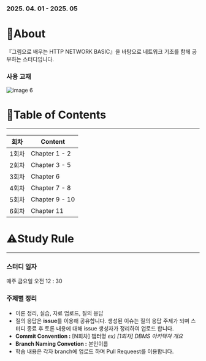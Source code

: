 ### 2025. 04. 01 - 2025. 05

# 🍎About

『그림으로 배우는 HTTP NETWORK BASIC』을 바탕으로 네트워크 기초를 함께 공부하는 스터디입니다.

### 사용 교재

![image](https://github.com/user-attachments/assets/4e148e9f-89b4-49e9-a82d-ff0c76a8cd56)
6

# 🏁Table of Contents

---

| 회차 | Content |
| --- | --- |
| 1회차 | Chapter 1 - 2 |
| 2회차 | Chapter 3 - 5 |
| 3회차 | Chapter 6 |
| 4회차 | Chapter 7 - 8 |
| 5회차 | Chapter 9 - 10 |
| 6회차 | Chapter 11 |

# ⚠️Study Rule

---

### **스터디 일자**

매주 금요일 오전 12 : 30

### **주제별 정리**

- 이론 정리, 실습, 자료 업로드, 질의 응답
- 질의 응답은 **issue**를 이용해 공유합니다. 생성된 이슈는 질의 응답 주제가 되며 스터디 종료 후 토론 내용에 대해 issue 생성자가 정리하여 업로드 합니다.
- **Commit Convention :** [N회차] 챕터명 *ex) [1회차] DBMS 아키텍쳐 개요* 
- **Branch Naming Convetion :** 본인이름
- 학습 내용은 각자 branch에 업로드 하며 Pull Requeest를 이용합니다.
